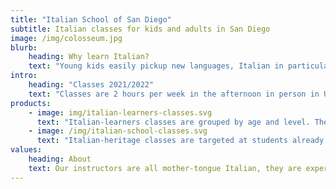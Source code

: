 ```yaml
---
title: "Italian School of San Diego"
subtitle: Italian classes for kids and adults in San Diego
image: /img/colosseum.jpg
blurb:
    heading: Why learn Italian?
    text: "Young kids easily pickup new languages, Italian in particular connects them to art, history, literature and cuisine. They can continue studying Italian for school credit either through the Advanced Placement program or in College. Adults instead can enjoy talking with locals when traveling to Italy, watch Italian movies and read Italian classic literature."
intro:
    heading: "Classes 2021/2022"
    text: "Classes are 2 hours per week in the afternoon in person in University City, from the beginning of September to the end of May, they are organized in 2 tracks:"
products:
    - image: img/italian-learners-classes.svg
      text: "Italian-learners classes are grouped by age and level. They are focused on learning the basics of the Italian language from scratch. Once the basics are covered, the students are also introduced to Italian customs and culture."
    - image: /img/italian-school-classes.svg
      text: "Italian-heritage classes are targeted at students already fluent in Italian, they focus on teaching topics as taught in Elementary and Middle schools in Italy like history, geography, culture and lifestyle."
values:
    heading: About
    text: Our instructors are all mother-tongue Italian, they are experienced and passionate about teaching kids their own language and culture.
---
```



